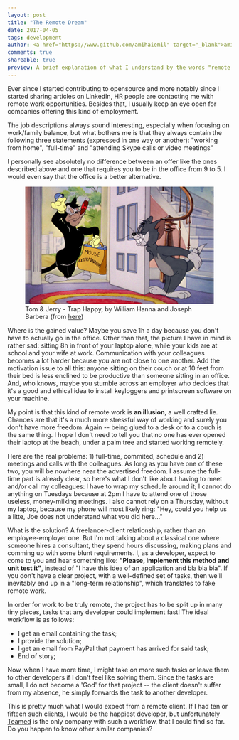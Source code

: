 ```yaml
---
layout: post
title: "The Remote Dream"
date: 2017-04-05
tags: development
author: <a href="https://www.github.com/amihaiemil" target="_blank">amihaiemil</a>
comments: true
shareable: true
preview: A brief explanation of what I understand by the words "remote work"
---
```


Ever since I started contributing to opensource and more notably since I started
sharing articles on LinkedIn, HR people are contacting me with remote work
opportunities. Besides that, I usually keep an eye open for companies offering this kind
of employment.

The job descriptions always sound interesting, especially when focusing
on work/family balance, but what bothers me is that they always contain the following
three statements (expressed in one way or another):
"working from home", "full-time" and "attending Skype calls or video meetings"

I personally see absolutely no difference between an offer like the ones described above
and one that requires you to be in the office from 9 to 5. I would even
say that the office is a better alternative.

<figure class="articleimg">
 <img src="/images/trap_happy.PNG" alt="Trap Happy">
 <figcaption>
 Tom & Jerry - Trap Happy, by  William Hanna and Joseph Barbera
 (from <a target="_blank" href="http://tomandjerrycaps.blogspot.co.at/2012/07/trap-happy.html">here</a>)
 </figcaption>
</figure>

Where is the gained value? Maybe you save 1h a day because you don't have to actually go
in the office. Other than that, the picture I have in mind is rather sad: sitting 8h in front
of your laptop alone, while your kids are at school and your wife at work. Communication with your
colleagues becomes a lot harder because you are not close to one another. Add the motivation issue to all this:
anyone sitting on their couch or at 10 feet from their bed is less enclined to be productive
than someone sitting in an office. And, who knows, maybe you stumble across an employer who decides
that it's a good and ethical idea to install keyloggers and printscreen software on your machine.

My point is that this kind of remote work is **an illusion**, a well crafted lie.
Chances are that it's a much more stressful way of working and surely you don't have more freedom. Again -- being glued
to a desk or to a couch is the same thing. I hope I don't need to tell you that no one has ever opened their laptop at the beach,
under a palm tree and started working remotely.

Here are the real problems: 1) full-time, commited, schedule and 2) meetings and calls with the colleagues. As long as you
have one of these two, you will be nowhere near the advertised freedom. I assume the full-time part is already clear, so
here's what I don't like about having to meet and/or call my colleagues: I have to wrap my schedule around it; I cannot do anything on
Tuesdays because at 2pm I have to attend one of those useless, money-milking meetings. I also cannot rely on a Thursday,
without my laptop, because my phone will most likely ring: "Hey, could you help us a litte, Joe does not understand what you did here..."

What is the solution? A freelancer-client relationship, rather than an employee-employer one.
But I'm not talking about a classical one where someone hires a consultant, they spend hours
discussing, making plans and comming up with some blunt requirements. I, as a developer, expect
to come to you and hear something like: **"Please, implement this method and unit test it"**, instead of
"I have this idea of an application and bla bla bla". If you don't have a clear project, with a well-defined
set of tasks, then we'll inevitably end up in a "long-term relationship", which translates to fake remote work.

In order for work to be truly remote, the project has to be split up in many tiny pieces,
tasks that any developer could implement fast! The ideal workflow is as follows:

   * I get an email containing the task;
   * I provide the solution;
   * I get an email from PayPal that payment has arrived for said task;
   * End of story;

Now, when I have more time, I might take on more such tasks or leave them to other developers if I don't feel like solving them.
Since the tasks are small, I do not become a 'God' for that project -- the client doesn't suffer from my absence,
he simply forwards the task to another developer.

This is pretty much what I would expect from a remote client. If I had ten or fifteen such clients,
I would be the happiest developer, but unfortunately <a href="http://www.teamed.io" target="_blank">Teamed</a> is the only
company with such a workflow, that I could find so far. Do you happen to know other similar companies?
